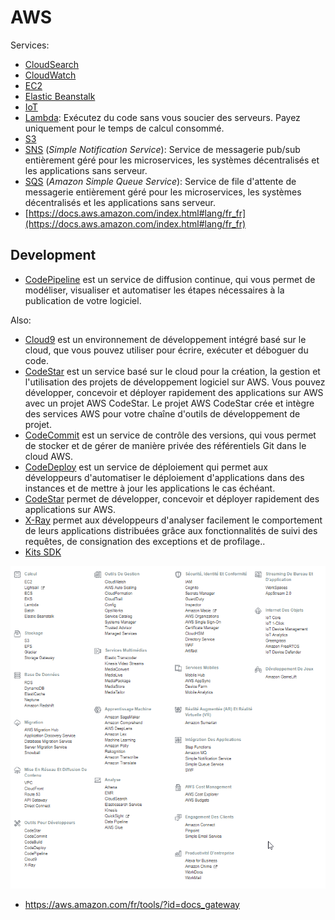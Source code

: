 # AWS

Services:

- [CloudSearch](./CloudSearch)
- [CloudWatch](./CloudWatch)
- [EC2](./EC2)
- [Elastic Beanstalk](./ElasticBeanstalk)
- [IoT](./IoT)
- [Lambda](./Lambda): Exécutez du code sans vous soucier des serveurs. Payez uniquement pour le temps de calcul consommé.
- [S3](./S3)
- [SNS](./SNS) (_Simple Notification Service_): Service de messagerie pub/sub entièrement géré pour les microservices, les systèmes décentralisés et les applications sans serveur.
- [SQS](./SQS) (_Amazon Simple Queue Service_): Service de file d'attente de messagerie entièrement géré pour les microservices, les systèmes décentralisés et les applications sans serveur.
- [https://docs.aws.amazon.com/index.html#lang/fr_fr](https://docs.aws.amazon.com/index.html#lang/fr_fr)


## Development

- [CodePipeline](./CodePipeline) est un service de diffusion continue, qui vous permet de modéliser, visualiser et automatiser les étapes nécessaires à la publication de votre logiciel.

Also:

- [Cloud9](https://docs.aws.amazon.com/cloud9/index.html?id=docs_gateway#lang/fr_fr) est un environnement de développement intégré basé sur le cloud, que vous pouvez utiliser pour écrire, exécuter et déboguer du code.
- [CodeStar](https://docs.aws.amazon.com/fr_fr/codestar/latest/userguide/welcome.html) est un service basé sur le cloud pour la création, la gestion et l'utilisation des projets de développement logiciel sur AWS. Vous pouvez développer, concevoir et déployer rapidement des applications sur AWS avec un projet AWS CodeStar. Le projet AWS CodeStar crée et intègre des services AWS pour votre chaîne d'outils de développement de projet.
- [CodeCommit](https://docs.aws.amazon.com/codecommit/index.html?id=docs_gateway#lang/fr_fr) est un service de contrôle des versions, qui vous permet de stocker et de gérer de manière privée des référentiels Git dans le cloud AWS.
- [CodeDeploy](https://docs.aws.amazon.com/codedeploy/index.html?id=docs_gateway#lang/fr_fr) est un service de déploiement qui permet aux développeurs d'automatiser le déploiement d'applications dans des instances et de mettre à jour les applications le cas échéant.
- [CodeStar](https://docs.aws.amazon.com/codestar/index.html?id=docs_gateway#lang/fr_fr) permet de développer, concevoir et déployer rapidement des applications sur AWS.
- [X-Ray](https://docs.aws.amazon.com/xray/index.html?id=docs_gateway#lang/fr_fr) permet aux développeurs d'analyser facilement le comportement de leurs applications distribuées grâce aux fonctionnalités de suivi des requêtes, de consignation des exceptions et de profilage..
- [Kits SDK](https://aws.amazon.com/fr/tools/?id=docs_gateway) 

![](./images/aws-services.png)

- https://aws.amazon.com/fr/tools/?id=docs_gateway
